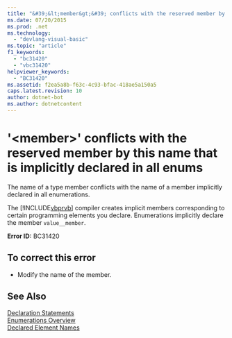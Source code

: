 ```yaml
---
title: "&#39;&lt;member&gt;&#39; conflicts with the reserved member by this name that is implicitly declared in all enums"
ms.date: 07/20/2015
ms.prod: .net
ms.technology: 
  - "devlang-visual-basic"
ms.topic: "article"
f1_keywords: 
  - "bc31420"
  - "vbc31420"
helpviewer_keywords: 
  - "BC31420"
ms.assetid: f2ea5a8b-f63c-4c93-bfac-418ae5a150a5
caps.latest.revision: 10
author: dotnet-bot
ms.author: dotnetcontent
---
```

# &#39;&lt;member&gt;&#39; conflicts with the reserved member by this name that is implicitly declared in all enums
The name of a type member conflicts with the name of a member implicitly declared in all enumerations.  
  
 The [!INCLUDE[vbprvb](~/includes/vbprvb-md.md)] compiler creates implicit members corresponding to certain programming elements you declare. Enumerations implicitly declare the member `value__member`.  
  
 **Error ID:** BC31420  
  
## To correct this error  
  
-   Modify the name of the member.  
  
## See Also  
 [Declaration Statements](~/docs/visual-basic/programming-guide/language-features/statements.md#declaration-statements)  
 [Enumerations Overview](../../visual-basic/programming-guide/language-features/constants-enums/enumerations-overview.md)  
 [Declared Element Names](../../visual-basic/programming-guide/language-features/declared-elements/declared-element-names.md)
